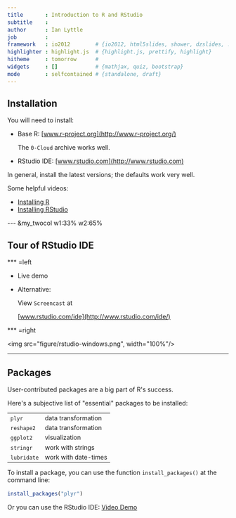 ```yaml
---
title       : Introduction to R and RStudio
subtitle    : 
author      : Ian Lyttle
job         : 
framework   : io2012        # {io2012, html5slides, shower, dzslides, ...}
highlighter : highlight.js  # {highlight.js, prettify, highlight}
hitheme     : tomorrow      # 
widgets     : []            # {mathjax, quiz, bootstrap}
mode        : selfcontained # {standalone, draft}
---
```


## Installation

You will need to install:

* Base R: [www.r-project.org](http://www.r-project.org/) 

  The `0-Cloud` archive works well. 

* RStudio IDE: [www.rstudio.com](http://www.rstudio.com)

In general, install the latest versions; the defaults work very well. 

Some helpful videos:

* [Installing R](http://youtu.be/X_oFb2iAdu8)
* [Installing RStudio](http://youtu.be/AZPbg29Plpw)

--- &my_twocol  w1:33% w2:65%

## Tour of RStudio IDE

*** =left

* Live demo

* Alternative: 

  View `Screencast` at
  
  [www.rstudio.com/ide](http://www.rstudio.com/ide/)

*** =right

 <img src="figure/rstudio-windows.png", width="100%"/>

---

## Packages

User-contributed packages are a big part of R's success.

Here's a subjective list of "essential" packages to be installed:

|               |               |  
| ------------- | ------------- | 
| `plyr`        | data transformation | 
| `reshape2`    | data transformation |   
| `ggplot2`     | visualization      |   
| `stringr`     | work with strings   |
| `lubridate`   | work with date-times    |

To install a package, you can use the function `install_packages()` at the command line:


```r
install_packages("plyr")
```


Or you can use the RStudio IDE: [Video Demo](http://youtu.be/u1r5XTqrCTQ)



